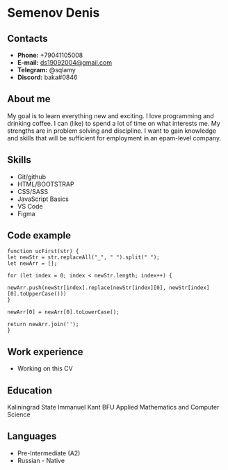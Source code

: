 # Semenov Denis

## Contacts
* **Phone:** +79041105008
* **E-mail:** ds19092004@gmail.com
* **Telegram:** @sqlamy
* **Discord:** baka#0846

## About me
My goal is to learn everything new and exciting. I love programming and drinking coffee. I can (like) to spend a lot of time on what interests me. My strengths are in problem solving and discipline. I want to gain knowledge and skills that will be sufficient for employment in an epam-level company.

## Skills
* Git/github
* HTML/BOOTSTRAP
* CSS/SASS
* JavaScript Basics
* VS Code
* Figma

## Code example
```
function ucFirst(str) {
let newStr = str.replaceAll("_", " ").split(" ");
let newArr = [];

for (let index = 0; index < newStr.length; index++) {

newArr.push(newStr[index].replace(newStr[index][0], newStr[index][0].toUpperCase()))
}

newArr[0] = newArr[0].toLowerCase();

return newArr.join('');
}
```

## Work experience
* Working on this CV

## Education
Kaliningrad State Immanuel Kant BFU Applied Mathematics and Computer Science

## Languages
* Pre-Intermediate (A2)
* Russian - Native